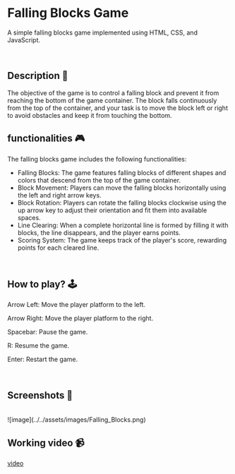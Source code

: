 # Falling Blocks Game

A simple falling blocks game implemented using HTML, CSS, and JavaScript.

<br>

## **Description 📃**

The objective of the game is to control a falling block and prevent it from reaching the bottom of the game container. The block falls continuously from the top of the container, and your task is to move the block left or right to avoid obstacles and keep it from touching the bottom.


## **functionalities 🎮**
The falling blocks game includes the following functionalities:

- Falling Blocks: The game features falling blocks of different shapes and colors that descend from the top of the game container.
- Block Movement: Players can move the falling blocks horizontally using the left and right arrow keys.
- Block Rotation: Players can rotate the falling blocks clockwise using the up arrow key to adjust their orientation and fit them into available spaces.
- Line Clearing: When a complete horizontal line is formed by filling it with blocks, the line disappears, and the player earns points.
- Scoring System: The game keeps track of the player's score, rewarding points for each cleared line. 



<br>

## **How to play? 🕹️**
Arrow Left: Move the player platform to the left.

Arrow Right: Move the player platform to the right.

Spacebar: Pause the game.

R: Resume the game.

Enter: Restart the game.

<br>

## **Screenshots 📸**

<br>
<!-- add your screenshots like this -->
![image](../../assets/images/Falling_Blocks.png)

<br>

## **Working video 📹**
[video](https://drive.google.com/file/d/1jxws-hBhND0c8u6pW3JHJ5ReHkoJKnRR/view?usp=drive_link)

